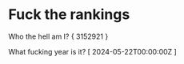 # Fuck the rankings

Who the hell am I?
{ 3152921 }

What fucking year is it?
[ 2024-05-22T00:00:00Z ]
